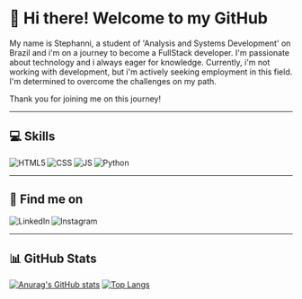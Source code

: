 <h1>👋 Hi there! Welcome to my GitHub</h1>

<p>My name is Stephanni, a student of 'Analysis and Systems Development' on Brazil and i'm on a journey to become a FullStack developer. I'm passionate about technology and i always eager for knowledge. Currently, i'm not working with development, but i'm actively seeking employment in this field. I'm determined to overcome the challenges on my path.</p>

<p>Thank you for joining me on this journey!</p>

<hr>

<h2>💻 Skills</h2>
<img align="left" alt="HTML5" src="https://img.shields.io/badge/html5-%23E34F26.svg?style=for-the-badge&logo=html5&logoColor=white"/>
<img align="left" alt="CSS" src="https://img.shields.io/badge/css3-%231572B6.svg?style=for-the-badge&logo=css3&logoColor=white"/>
<img align="left" alt="JS" src="https://img.shields.io/badge/javascript-%23323330.svg?style=for-the-badge&logo=javascript&logoColor=%23F7DF1E"/>
<img align="left" alt="Python" src="https://img.shields.io/badge/python-3670A0?style=for-the-badge&logo=python&logoColor=ffdd54"/>

<br><hr>

<h2>🔎 Find me on</h2>
<a href="https://www.linkedin.com/in/stephanni-cavalcante-759779186/" target="_blank"><img align="left" alt="LinkedIn" src="https://img.shields.io/badge/linkedin-%230077B5.svg?style=for-the-badge&logo=linkedin&logoColor=white"/></a>
<a href="https://www.instagram.com/r0cha__/" target="_blank"><img align="left" alt="Instagram" src="https://img.shields.io/badge/Instagram-%23E4405F.svg?style=for-the-badge&logo=Instagram&logoColor=white"/></a>

<br><hr>

<h2>📊 GitHub Stats</h2>

[![Anurag's GitHub stats](https://github-readme-stats.vercel.app/api?username=stephannica&show_icons=true&theme=synthwave)](https://github.com/stephannica/github-readme-stats)
[![Top Langs](https://github-readme-stats.vercel.app/api/top-langs/?username=stephannica&hide_progress=true&size_weight=0.5&count_weight=0.5)](https://github.com/stephannica/github-readme-stats)





